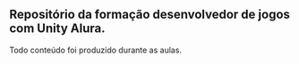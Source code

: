 ## Repositório da formação desenvolvedor de jogos com Unity Alura.

Todo conteúdo foi produzido durante as aulas.
